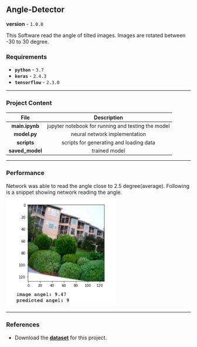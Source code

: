 ## Angle-Detector

**version** - `1.0.0`

This Software read the angle of tilted images. Images are rotated between -30 to 30 degree.

### Requirements

- **`python`** - `3.7`
- **`keras`** -  `2.4.3`
- **`tensorflow`** -  `2.3.0`

---

### Project Content

| File      | Description |
| :-----------: | :-----------: |
| **main.ipynb**   | jupyter notebook for running and testing the model |
| **model.py**   | neural network implementation     |
| **scripts**      | scripts for generating and loading data     |
| **saved_model** | trained model |

---
### Performance

Network was able to read the angle close to 2.5 degree(average). Following is a snippet showing network reading the angle. 

<img src=results/sample.png width="300">

---

### References

- Download the [**dataset**](https://www.kaggle.com/shivajbd/imagerotation) for this project.
